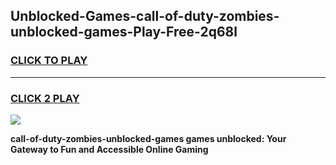 
## Unblocked-Games-call-of-duty-zombies-unblocked-games-Play-Free-2q68l
<h3>
<a href="https://premium76.site?title=call-of-duty-zombies-unblocked-games&ref=18A">CLICK TO PLAY</a></h3>
<hr>

<h3>
<a href="https://premium76.site?title=call-of-duty-zombies-unblocked-games&ref=18A">CLICK 2 PLAY</a>
  
</h3>

<a href="https://premium76.site?title=call-of-duty-zombies-unblocked-games&ref=18A"><img src="https://clearcache.store/games.png"></a>


**call-of-duty-zombies-unblocked-games games unblocked: Your Gateway to Fun and Accessible Online Gaming**
